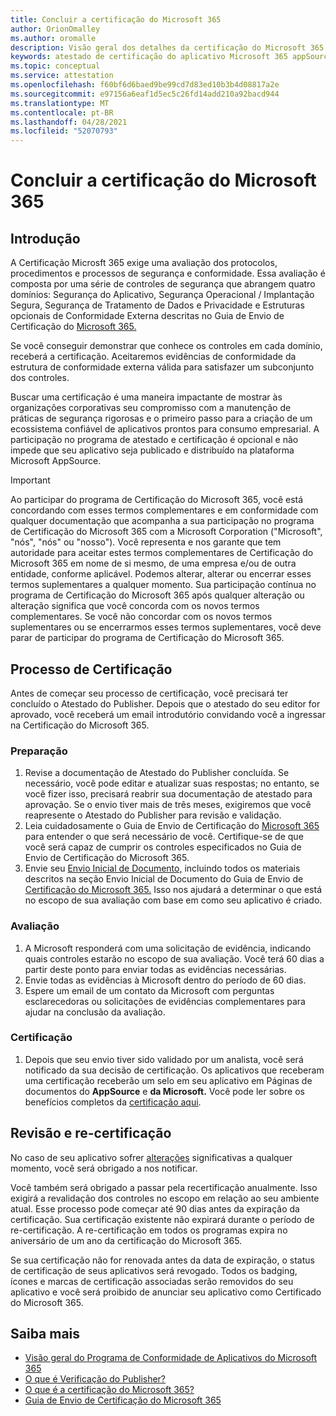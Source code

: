 ```yaml
---
title: Concluir a certificação do Microsoft 365
author: OrionOmalley
ms.author: oromalle
description: Visão geral dos detalhes da certificação do Microsoft 365
keywords: atestado de certificação do aplicativo Microsoft 365 appSource
ms.topic: conceptual
ms.service: attestation
ms.openlocfilehash: f60bf6d6baed9be99cd7d83ed10b3b4d08817a2e
ms.sourcegitcommit: e97156a6eaf1d5ec5c26fd14add210a92bacd944
ms.translationtype: MT
ms.contentlocale: pt-BR
ms.lasthandoff: 04/28/2021
ms.locfileid: "52070793"
---
```

# <a name="complete-microsoft-365-certification"></a>Concluir a certificação do Microsoft 365

## <a name="introduction"></a>Introdução

A Certificação Microsft 365 exige uma avaliação dos protocolos, procedimentos e processos de segurança e conformidade. Essa avaliação é composta por uma série de controles de segurança que abrangem quatro domínios: Segurança do Aplicativo, Segurança Operacional / Implantação Segura, Segurança de Tratamento de Dados e Privacidade e Estruturas opcionais de Conformidade Externa descritas no Guia de Envio de Certificação do [Microsoft 365.](https://docs.microsoft.com/microsoft-365-app-certification/docs/certification-submission-guide)

Se você conseguir demonstrar que conhece os controles em cada domínio, receberá a certificação. Aceitaremos evidências de conformidade da estrutura de conformidade externa válida para satisfazer um subconjunto dos controles. 

Buscar uma certificação é uma maneira impactante de mostrar às organizações corporativas seu compromisso com a manutenção de práticas de segurança rigorosas e o primeiro passo para a criação de um ecossistema confiável de aplicativos prontos para consumo empresarial. A participação no programa de atestado e certificação é opcional e não impede que seu aplicativo seja publicado e distribuído na plataforma Microsoft AppSource.

> [!IMPORTANT]
> Ao participar do programa de Certificação do Microsoft 365, você está concordando com esses termos complementares e em conformidade com qualquer documentação que acompanha a sua participação no programa de Certificação do Microsoft 365 com a Microsoft Corporation ("Microsoft", "nós", "nós" ou "nosso"). Você representa e nos garante que tem autoridade para aceitar estes termos complementares de Certificação do Microsoft 365 em nome de si mesmo, de uma empresa e/ou de outra entidade, conforme aplicável. Podemos alterar, alterar ou encerrar esses termos suplementares a qualquer momento. Sua participação contínua no programa de Certificação do Microsoft 365 após qualquer alteração ou alteração significa que você concorda com os novos termos complementares. Se você não concordar com os novos termos suplementares ou se encerrarmos esses termos suplementares, você deve parar de participar do programa de Certificação do Microsoft 365.

## <a name="certification-process"></a>Processo de Certificação

Antes de começar seu processo de certificação, você precisará ter concluído o Atestado do Publisher. Depois que o atestado do seu editor for aprovado, você receberá um email introdutório convidando você a ingressar na Certificação do Microsoft 365.

### <a name="preparation"></a>Preparação
1. Revise a documentação de Atestado do Publisher concluída. Se necessário, você pode editar e atualizar suas respostas; no entanto, se você fizer isso, precisará reabrir sua documentação de atestado para aprovação. Se o envio tiver mais de três meses, exigiremos que você reapresente o Atestado do Publisher para revisão e validação. 
1. Leia cuidadosamente o Guia de Envio de Certificação do [Microsoft 365](https://docs.microsoft.com/microsoft-365-app-certification/docs/certification-submission-guide) para entender o que será necessário de você. Certifique-se de que você será capaz de cumprir os controles especificados no Guia de Envio de Certificação do Microsoft 365.
1. Envie seu [Envio Inicial de Documento,](https://docs.microsoft.com/microsoft-365-app-certification/docs/certification-submission-guide#initial-document-submission) incluindo todos os materiais descritos na seção Envio Inicial de Documento do Guia de Envio de [Certificação do Microsoft 365.](https://docs.microsoft.com/microsoft-365-app-certification/docs/certification-submission-guide) Isso nos ajudará a determinar o que está no escopo de sua avaliação com base em como seu aplicativo é criado.

### <a name="assessment"></a>Avaliação
1. A Microsoft responderá com uma solicitação de evidência, indicando quais controles estarão no escopo de sua avaliação. Você terá 60 dias a partir deste ponto para enviar todas as evidências necessárias.
1. Envie todas as evidências à Microsoft dentro do período de 60 dias.
1. Espere um email de um contato da Microsoft com perguntas esclarecedoras ou solicitações de evidências complementares para ajudar na conclusão da avaliação.

### <a name="certification"></a>Certificação
1. Depois que seu envio tiver sido validado por um analista, você será notificado da sua decisão de certificação. Os aplicativos que receberam uma certificação receberão um selo em seu aplicativo em Páginas de documentos do **AppSource** e **da Microsoft.** Você pode ler sobre os benefícios completos da [certificação aqui](https://docs.microsoft.com/microsoft-365-app-certification/docs/enterprise-app-certification-guide#program-benefits).

## <a name="review-and-re-certification"></a>Revisão e re-certificação
No caso de seu aplicativo sofrer [alterações](https://docs.microsoft.com/microsoft-365-app-certification/docs/certification-submission-guide#significant-changes) significativas a qualquer momento, você será obrigado a nos notificar.

Você também será obrigado a passar pela recertificação anualmente. Isso exigirá a revalidação dos controles no escopo em relação ao seu ambiente atual. Esse processo pode começar até 90 dias antes da expiração da certificação. Sua certificação existente não expirará durante o período de re-certificação. A re-certificação em todos os programas expira no aniversário de um ano da certificação do Microsoft 365.

Se sua certificação não for renovada antes da data de expiração, o status de certificação de seus aplicativos será revogado. Todos os badging, ícones e marcas de certificação associadas serão removidos do seu aplicativo e você será proibido de anunciar seu aplicativo como Certificado do Microsoft 365.



## <a name="learn-more"></a>Saiba mais

* [Visão geral do Programa de Conformidade de Aplicativos do Microsoft 365](~/overview.md)  
* [O que é Verificação do Publisher?](https://docs.microsoft.com/azure/active-directory/develop/publisher-verification-overview)
* [O que é a certificação do Microsoft 365?](~/docs/enterprise-app-certification-guide.md)  
* [Guia de Envio de Certificação do Microsoft 365](~/docs/certification-submission-guide.md)
